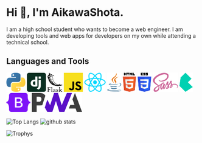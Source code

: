 # Hi 👋, I'm AikawaShota.

I am a high school student who wants to become a web engineer.
I am developing tools and web apps for developers on my own while attending a technical school.

## Languages and Tools
<p align="left">
    <img alt="python" height="50px" src="./img/python.svg">
    <img alt="django" height="50px" src="./img/django-icon.svg">
    <img alt="flask" height="50px" src="./img/flask.svg">
    <img alt="javascript" height="50px" src="./img/javascript.svg">
    <img alt="react" height="50px" src="./img/react.svg">
    <img alt="java" height="50px" src="./img/java.svg">
    <img alt="html-5" height="50px" src="./img/html-5.svg">
    <img alt="css-3" height="50px" src="./img/css-3.svg">
    <img alt="sass" height="50px" src="./img/sass.svg">
    <img alt="bulma" height="50px" src="./img/bulma.svg">
    <img alt="bootstrap" height="50px" src="./img/bootstrap.svg">
    <img alt="pwa" height="50px" src="./img/pwa.svg">
</p>

<p align="left">
    <img alt="Top Langs" height="250px" src="https://github-readme-stats.vercel.app/api/top-langs/?username=AikawaShota&theme=synthwave&show_icons=true">
    <img alt="github stats" height="250px" src="https://github-readme-stats.vercel.app/api?username=AikawaShota&theme=synthwave&show_icons=true">
</p>

<img alt="Trophys" height="150px" src="https://github-profile-trophy.vercel.app/?username=AikawaShota&theme=radical&column=8">
